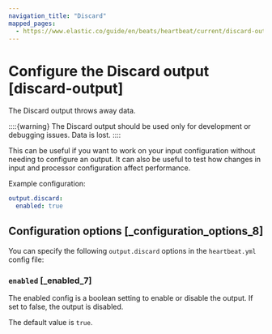 ```yaml
---
navigation_title: "Discard"
mapped_pages:
  - https://www.elastic.co/guide/en/beats/heartbeat/current/discard-output.html
---
```


# Configure the Discard output [discard-output]


The Discard output throws away data.

::::{warning}
The Discard output should be used only for development or debugging issues. Data is lost.
::::


This can be useful if you want to work on your input configuration without needing to configure an output. It can also be useful to test how changes in input and processor configuration affect performance.

Example configuration:

```yaml
output.discard:
  enabled: true
```

## Configuration options [_configuration_options_8]

You can specify the following `output.discard` options in the `heartbeat.yml` config file:

### `enabled` [_enabled_7]

The enabled config is a boolean setting to enable or disable the output. If set to false, the output is disabled.

The default value is `true`.



